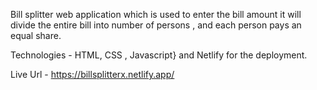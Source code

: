Bill splitter web application which is used to enter the bill amount it will divide the entire bill into number of persons , and each person pays an equal share. 

Technologies - HTML, CSS  ,  Javascript} and Netlify for the deployment.


Live Url - https://billsplitterx.netlify.app/
